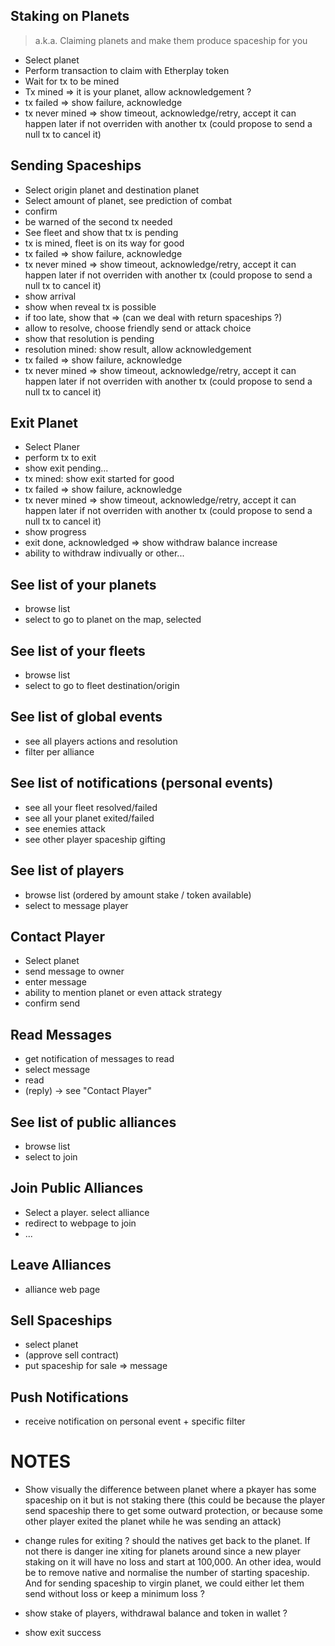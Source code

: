 Staking on Planets
-------------------

> a.k.a. Claiming planets and make them produce spaceship for you

- Select planet
- Perform transaction to claim with Etherplay token
- Wait for tx to be mined
- Tx mined => it is your planet, allow acknowledgement ?
- tx failed => show failure, acknowledge
- tx never mined => show timeout, acknowledge/retry, accept it can happen later if not overriden with another tx (could propose to send a null tx to cancel it)


Sending Spaceships
------------------

- Select origin planet and destination planet
- Select amount of planet, see prediction of combat
- confirm
- be warned of the second tx needed
- See fleet and show that tx is pending
- tx is mined, fleet is on its way for good
- tx failed => show failure, acknowledge
- tx never mined => show timeout, acknowledge/retry, accept it can happen later if not overriden with another tx (could propose to send a null tx to cancel it)
- show arrival
- show when reveal tx is possible
- if too late, show that => (can we deal with return spaceships ?)
- allow to resolve, choose friendly send or attack choice
- show that resolution is pending
- resolution mined: show result, allow acknowledgement
- tx failed => show failure, acknowledge
- tx never mined => show timeout, acknowledge/retry, accept it can happen later if not overriden with another tx (could propose to send a null tx to cancel it)


Exit Planet
-----------

- Select Planer
- perform tx to exit
- show exit pending...
- tx mined: show exit started for good
- tx failed => show failure, acknowledge
- tx never mined => show timeout, acknowledge/retry, accept it can happen later if not overriden with another tx (could propose to send a null tx to cancel it)
- show progress
- exit done, acknowledged => show withdraw balance increase
- ability to withdraw indivually or other...


See list of your planets
------------------------

- browse list
- select to go to planet on the map, selected


See list of your fleets
-----------------------

- browse list
- select to go to fleet destination/origin


See list of global events
-------------------------

- see all players actions and resolution
- filter per alliance


See list of notifications (personal events)
-------------------------

- see all your fleet resolved/failed
- see all your planet exited/failed
- see enemies attack
- see other player spaceship gifting



See list of players
-------------------

- browse list (ordered by amount stake / token available)
- select to message player


Contact Player
--------------

- Select planet
- send message to owner
- enter message
- ability to mention planet or even attack strategy
- confirm send


Read Messages
-------------

- get notification of messages to read
- select message
- read
- (reply) -> see "Contact Player"



See list of public alliances
----------------------------

- browse list
- select to join


Join Public Alliances
---------------------

- Select a player. select alliance
- redirect to webpage to join
- ...


Leave Alliances
---------------

- alliance web page



Sell Spaceships
---------------

- select planet
- (approve sell contract)
- put spaceship for sale => message


Push Notifications
------------------

- receive notification on personal event + specific filter



# NOTES


- Show visually the difference between planet where a pkayer has some spaceship on it but is not staking there (this could be because the player send spaceship there to get some outward protection, or because some other player exited the planet while he was sending an attack)

- change rules for exiting ? should the natives get back to the planet. If not there is danger ine xiting for planets around since a new player staking on it will have no loss and start at 100,000.
    An other idea, would be to remove native and normalise the number of starting spaceship. And for sending spaceship to virgin planet, we could either let them send without loss or keep a minimum loss ?


- show stake of players, withdrawal balance and token in wallet ?
- show exit success


